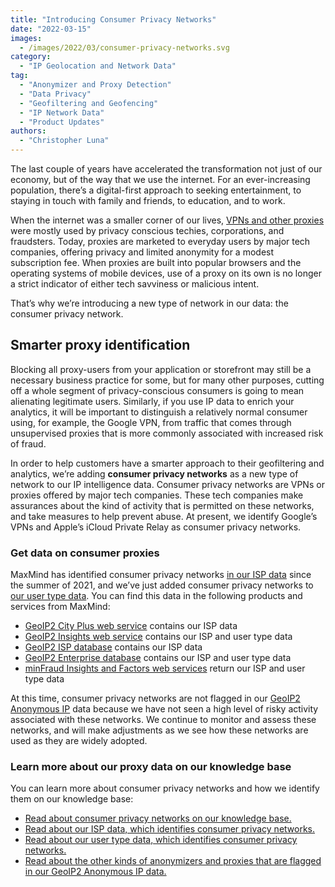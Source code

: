 ```yaml
---
title: "Introducing Consumer Privacy Networks"
date: "2022-03-15"
images:
  - /images/2022/03/consumer-privacy-networks.svg
category:
  - "IP Geolocation and Network Data"
tag:
  - "Anonymizer and Proxy Detection"
  - "Data Privacy"
  - "Geofiltering and Geofencing"
  - "IP Network Data"
  - "Product Updates"
authors:
  - "Christopher Luna"
---
```


The last couple of years have accelerated the transformation not just of our
economy, but of the way that we use the internet. For an ever-increasing
population, there’s a digital-first approach to seeking entertainment, to
staying in touch with family and friends, to education, and to work.

When the internet was a smaller corner of our lives,
[VPNs and other proxies](/2019/01/types-of-anonymous-ips-and-how-they-affect-your-business)
were mostly used by privacy conscious techies, corporations, and fraudsters.
Today, proxies are marketed to everyday users by major tech companies, offering
privacy and limited anonymity for a modest subscription fee. When proxies are
built into popular browsers and the operating systems of mobile devices, use of
a proxy on its own is no longer a strict indicator of either tech savviness or
malicious intent.

That’s why we’re introducing a new type of network in our data: the consumer
privacy network.

## Smarter proxy identification

Blocking all proxy-users from your application or storefront may still be a
necessary business practice for some, but for many other purposes, cutting off a
whole segment of privacy-conscious consumers is going to mean alienating
legitimate users. Similarly, if you use IP data to enrich your analytics, it
will be important to distinguish a relatively normal consumer using, for
example, the Google VPN, from traffic that comes through unsupervised proxies
that is more commonly associated with increased risk of fraud.

In order to help customers have a smarter approach to their geofiltering and
analytics, we’re adding **consumer privacy networks** as a new type of network
to our IP intelligence data. Consumer privacy networks are VPNs or proxies
offered by major tech companies. These tech companies make assurances about the
kind of activity that is permitted on these networks, and take measures to help
prevent abuse. At present, we identify Google’s VPNs and Apple’s iCloud Private
Relay as consumer privacy networks.

### Get data on consumer proxies

MaxMind has identified consumer privacy networks
[in our ISP data](https://support.maxmind.com/hc/en-us/articles/4408618186907-Business-VPNs-and-Consumer-Privacy-Networks)
since the summer of 2021, and we’ve just added consumer privacy networks to
[our user type data](https://support.maxmind.com/hc/en-us/articles/4408208479131-User-Context-Data#h_01FN9BTGFQVP41YNPDGM454T2T).
You can find this data in the following products and services from MaxMind:

- [GeoIP2 City Plus web service](https://www.maxmind.com/en/geoip2-precision-city-service)
  contains our ISP data
- [GeoIP2 Insights web service](https://www.maxmind.com/en/geoip2-precision-insights)
  contains our ISP and user type data
- [GeoIP2 ISP database](https://www.maxmind.com/en/geoip2-isp-database) contains
  our ISP data
- [GeoIP2 Enterprise database](https://www.maxmind.com/en/solutions/geoip2-enterprise-product-suite/enterprise-database)
  contains our ISP and user type data
- [minFraud Insights and Factors web services](https://www.maxmind.com/en/solutions/minfraud-services)
  return our ISP and user type data

At this time, consumer privacy networks are not flagged in our
[GeoIP2 Anonymous IP](https://www.maxmind.com/en/solutions/geoip2-enterprise-product-suite/anonymous-ip-database)
data because we have not seen a high level of risky activity associated with
these networks. We continue to monitor and assess these networks, and will make
adjustments as we see how these networks are used as they are widely adopted.

### Learn more about our proxy data on our knowledge base

You can learn more about consumer privacy networks and how we identify them on
our knowledge base:

- [Read about consumer privacy networks on our knowledge base.](https://support.maxmind.com/hc/en-us/articles/4408618186907-Business-VPNs-and-Consumer-Privacy-Networks)
- [Read about our ISP data, which identifies consumer privacy networks.](https://support.maxmind.com/hc/en-us/articles/4408200231067-IP-Network-Data#h_01FN989KHXR7TGXPB5T2DK0Q77)
- [Read about our user type data, which identifies consumer privacy networks.](https://support.maxmind.com/hc/en-us/articles/4408208479131-User-Context-Data#h_01FN9BTGFQVP41YNPDGM454T2T)
- [Read about the other kinds of anonymizers and proxies that are flagged in our GeoIP2 Anonymous IP data.](https://support.maxmind.com/hc/en-us/articles/4408208507163-Anonymizer-and-Proxy-Data)
